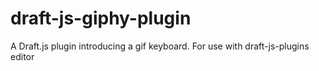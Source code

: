 # draft-js-giphy-plugin
A Draft.js plugin introducing a gif keyboard.  For use with draft-js-plugins editor
